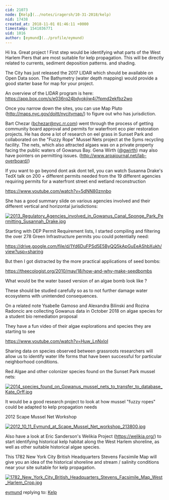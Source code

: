 ```yaml
---
cid: 21073
node: [Kelp](../notes/iragersh/10-31-2018/kelp)
nid: 17438
created_at: 2018-11-01 01:46:11 +0000
timestamp: 1541036771
uid: 1016
author: [eymund](../profile/eymund)
---
```


Hi Ira.
Great project !  First step would be identifying what parts of the West Harlem Piers that are most suitable for kelp propagation. This will be directly related to currents, sediment deposition patterns. and shading.

The City has just released the 2017 LIDAR which should be available on Open Data soon. The Bathymetry (water depth mapping) would provide a good starter base for map for your project.

An overview of the LIDAR program is here:
https://app.box.com/s/e036rq24bdyokjiw4i7fpmd2ekfbz2wo

Once you narrow down the sites, you can use Map Pluto (http://maps.nyc.gov/doitt/nycitymap/) to figure out who has jurisdiction.

Bart Chezar (bchezar@nyc.rr.com) went through the process of getting community board approval and permits for waterfront eco pier restoration projects. He has done a lot of research on eel grass in Sunset Park and collaborated on the "Fuzzy Rope" Mussel Nets project at the Syms recycling facility. The nets, which also attracted algaes was on a private property facing the public waters of Gowanus Bay. Gena Wirth  ([@gwirth](/profile/gwirth)) may also  have pointers on permitting issues. (http://www.arpajournal.net/lab-overboard/) 

If you want to go beyond dont ask dont tell, you can watch Susanna Drake's TedX talk on 200 +  different permits needed from the 19 different agencies requiring permits for a waterfront street end wetland reconstruction

https://www.youtube.com/watch?v=5dNN80znnbo

She has a good summary slide on various agencies involved and their different vertical and horizontal jurisdictions:

[![2013_Regulatory_Agencies_involved_in_Gowanus_Canal_Sponge_Park_Permitting_Susannah_Drake.jpg](/i/27418)](/i/27418)

Starting with DEP Permit Requirement lists, I started compiling and filtering the over 278 Green Infrastructure permits you could potentially need:

https://drive.google.com/file/d/1Yd6DuFPSd5E5ByQQ5kApGuEeAShbXukh/view?usp=sharing

But then I got distracted by the more practical applications of seed bombs:

https://theecologist.org/2010/may/18/how-and-why-make-seedbombs

What would be the water based version of an algae bomb look like ? 

These should be studied carefully so as to not further damage water ecosystems with unintended consequences.

On a related note Ysabelle Gamoso and Alexandra Bilinski and Rozina Radoncic
 are collecting Gowanus data in October 2018 on algae species for a student bio remediation proposal

They have a fun video of their algae explorations and species they are starting to see

https://www.youtube.com/watch?v=Huw_LnNxloI

Sharing data on species observed between grassroots researchers will allow us to identify water life forms that have been successful for particular neighborhood conditions.

Red Algae and other colonizer species found on the Sunset Park mussel nets:

[![2014_species_found_on_Gowanus_mussel_nets_to_transfer_to_database_Kate_Orff.jpg](/i/27420)](/i/27420)

It would be a good research project to look at how mussel "fuzzy ropes" could be adapted to kelp propagation needs

2012 Scape Mussel Net Workshop

[![2012_10_11_Eymund_at_Scape_Mussel_Net_workshop_213800.jpg](/i/27421)](/i/27421)

 Also have a look at Eric Sanderson's Welikia Project (https://welikia.org/) to start identifying historical kelp habitat along the West Harlem shoreline, as well as other suitable historical algae species.

This 1782 New York City British Headquarters Stevens Facsimile Map will give you an idea of the historical shoreline and stream / salinity conditions near your site suitable for kelp propagation.

[![1782_New_York_City_British_Headquarters_Stevens_Facsimile_Map_West_Harlem_Crop.jpg](/i/27422)](/i/27422)




[eymund](../profile/eymund) replying to: [Kelp](../notes/iragersh/10-31-2018/kelp)

